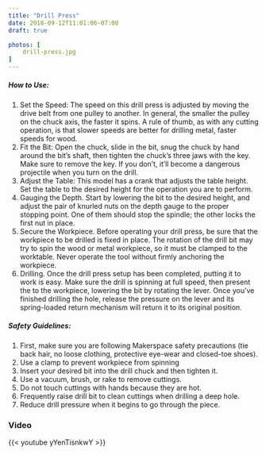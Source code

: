 ```yaml
---
title: "Drill Press"
date: 2018-09-12T11:01:06-07:00
draft: true

photos: [
    drill-press.jpg
]
---
```


##### How to Use:
1. Set the Speed: The speed on this drill press is adjusted by moving the drive     belt from one pulley to another. In general, the smaller the pulley on the        chuck axis, the faster it spins. A rule of thumb, as with any cutting             operation, is that slower speeds are better for drilling metal, faster speeds     for wood.
2. Fit the Bit: Open the chuck, slide in the bit, snug the chuck by hand around     the bit’s shaft, then tighten the chuck’s three jaws with the key. Make sure to   remove the key. If you don’t, it’ll become a dangerous projectile when you turn   on the drill.
3. Adjust the Table: This model has a crank that adjusts the table height. Set      the table to the desired height for the operation you are to perform.
4. Gauging the Depth. Start by lowering the bit to the desired height, and          ad­just the pair of knurled nuts on the depth gauge to the proper stopping        point. One of them should stop the spindle; the other locks the first nut in      place.
5. Secure the Workpiece. Before operating your drill press, be sure that the        workpiece to be drilled is fixed in place. The ro­tation of the drill bit may     try to spin the wood or metal workpiece, so it must be clamped to the             worktable. Never operate the tool without firmly anchoring the workpiece.
6. Drilling. Once the drill press setup has been completed, put­ting it to work     is easy. Make sure the drill is spinning at full speed, then present the to       the workpiece, lowering the bit by rotating the lever. Once you’ve finished       drilling the hole, release the pressure on the lever and its spring-loaded        return mechanism will return it to its original position.

##### Safety Guidelines:
1. First, make sure you are following Makerspace safety precautions (tie back       hair, no loose clothing, protective eye-wear and closed-toe shoes).
2. Use a clamp to prevent workpiece from spinning
3. Insert your desired bit into the drill chuck and then tighten it.
4. Use a vacuum, brush, or rake to remove cuttings.
5. Do not touch cuttings with hands because they are hot. 
6. Frequently raise drill bit to clean cuttings when drilling a deep hole.
7. Reduce drill pressure when it begins to go through the piece.

### Video
{{< youtube yYenTisnkwY >}}